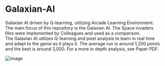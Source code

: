 # Galaxian-AI
Galaxian AI driven by Q-learning, utilizing Arcade Learning Environment. The main focus of this repository is the Galaxian AI. The Space invaders files were implemented by Colleagues and used as a comparison.
<br>
The Galaxian AI utilizes Q-learning and pixel analysis to learn in real time and adapt to the game as it plays it. The average run 
is around 1,200 points and the best is around 3,000. For a more in depth analysis, see Paper PDF.

![image](https://user-images.githubusercontent.com/66333267/189181145-bfecd08d-d789-4bbb-8585-c050caa2da99.png)


